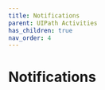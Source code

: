 ```yaml
---
title: Notifications
parent: UIPath Activities
has_children: true
nav_order: 4
---
```


# Notifications

